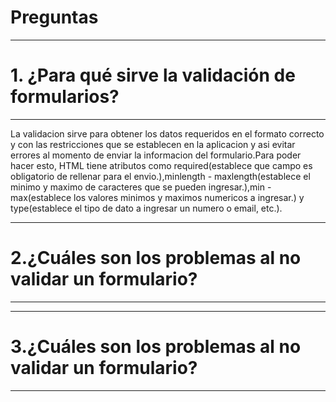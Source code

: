 # Preguntas
***
# 1. ¿Para qué sirve la validación de formularios?
***
La validacion sirve para obtener los datos requeridos en el formato correcto y con las restricciones que se establecen en la aplicacion y asi evitar errores al momento de enviar la informacion del formulario.Para poder hacer esto, HTML tiene atributos como required(establece que campo es obligatorio de rellenar para el envio.),minlength - maxlength(establece el minimo y maximo de caracteres que se pueden ingresar.),min - max(establece los valores minimos y maximos numericos a ingresar.) y type(establece el tipo de dato a ingresar un numero o email, etc.).

***

# 2.¿Cuáles son los problemas al no validar un formulario?
***

***
# 3.¿Cuáles son los problemas al no validar un formulario?

***